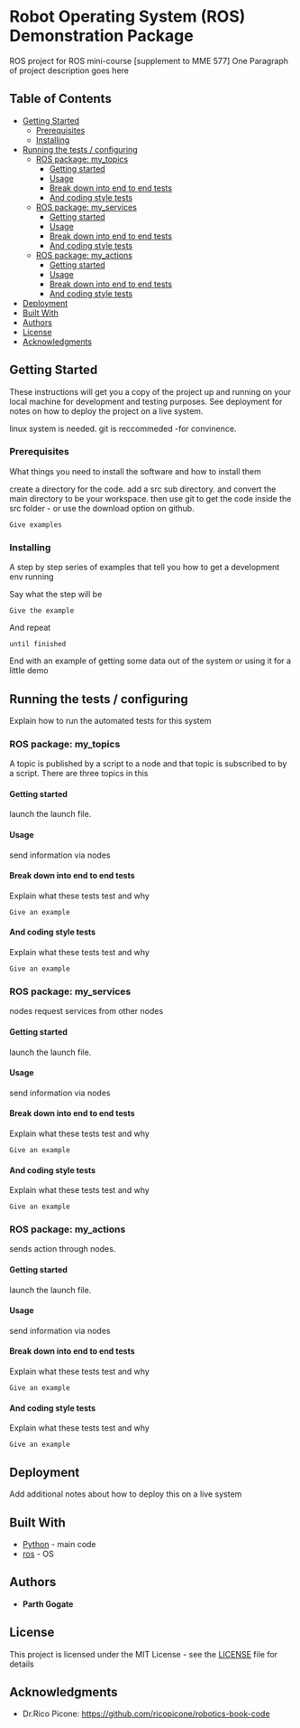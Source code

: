 # Robot Operating System (ROS) Demonstration Package

ROS project for ROS mini-course [supplement to MME 577]
One Paragraph of project description goes here

## Table of Contents
<!--- - [Robot Operating System (ROS) Demonstration Package](#robot-operating-system--ros--demonstration-package)--->
  * [Getting Started](#getting-started)
    + [Prerequisites](#prerequisites)
    + [Installing](#installing)
  * [Running the tests / configuring](#running-the-tests---configuring)
    + [ROS package: my_topics](#ros-package--my-topics)
      - [Getting started](#getting-started)
      - [Usage](#usage)
      - [Break down into end to end tests](#break-down-into-end-to-end-tests)
      - [And coding style tests](#and-coding-style-tests)
    + [ROS package: my_services](#ros-package--my-services)
      - [Getting started](#getting-started-1)
      - [Usage](#usage-1)
      - [Break down into end to end tests](#break-down-into-end-to-end-tests-1)
      - [And coding style tests](#and-coding-style-tests-1)
    + [ROS package: my_actions](#ros-package--my-actions)
      - [Getting started](#getting-started-2)
      - [Usage](#usage-2)
      - [Break down into end to end tests](#break-down-into-end-to-end-tests-2)
      - [And coding style tests](#and-coding-style-tests-2)
  * [Deployment](#deployment)
  * [Built With](#built-with)
  * [Authors](#authors)
  * [License](#license)
  * [Acknowledgments](#acknowledgments)

## Getting Started

These instructions will get you a copy of the project up and running on your local machine for development and testing purposes. See deployment for notes on how to deploy the project on a live system.

linux system is needed. git is reccommeded -for convinence. 

### Prerequisites

What things you need to install the software and how to install them

create a directory for the code. add a src sub directory. and convert the main directory to be your workspace.
then use git to get the code inside the src folder - or use the download option on github. 

```
Give examples
```

### Installing

A step by step series of examples that tell you how to get a development env running

Say what the step will be

```
Give the example
```

And repeat

```
until finished
```

End with an example of getting some data out of the system or using it for a little demo

## Running the tests / configuring

Explain how to run the automated tests for this system

### ROS package: my_topics

A topic is published by a script to a node and that topic is subscribed to by a script. There are three topics in this 


#### Getting started
launch the launch file.

#### Usage

send information via nodes

#### Break down into end to end tests

Explain what these tests test and why

```
Give an example
```

#### And coding style tests

Explain what these tests test and why

```
Give an example
```
### ROS package: my_services

nodes request services from other nodes

#### Getting started

launch the launch file.

#### Usage

send information via nodes

#### Break down into end to end tests

Explain what these tests test and why

```
Give an example
```

#### And coding style tests

Explain what these tests test and why

```
Give an example
```

### ROS package: my_actions

sends action through nodes.

#### Getting started

launch the launch file.

#### Usage

send information via nodes

#### Break down into end to end tests

Explain what these tests test and why

```
Give an example
```

#### And coding style tests

Explain what these tests test and why

```
Give an example
```

## Deployment

Add additional notes about how to deploy this on a live system

## Built With

* [Python](http://www.python.org/) - main code
* [ros](https://wiki.ros.org/) - OS 


## Authors

* **Parth Gogate**

## License

This project is licensed under the MIT License - see the [LICENSE](LICENSE) file for details

## Acknowledgments

* Dr.Rico Picone: https://github.com/ricopicone/robotics-book-code

